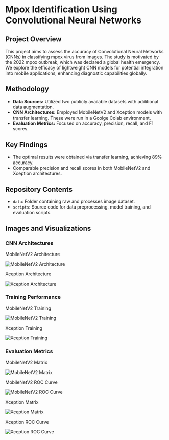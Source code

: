 # Mpox Identification Using Convolutional Neural Networks

## Project Overview
This project aims to assess the accuracy of Convolutional Neural Networks (CNNs) in classifying mpox virus from images. The study is motivated by the 2022 mpox outbreak, which was declared a global health emergency. We explore the efficacy of lightweight CNN models for potential integration into mobile applications, enhancing diagnostic capabilities globally.

## Methodology
- **Data Sources:** Utilized two publicly available datasets with additional data augmentation.
- **CNN Architectures:** Employed MobileNetV2 and Xception models with transfer learning. These were run in a Goolge Colab environment.
- **Evaluation Metrics:** Focused on accuracy, precision, recall, and F1 scores.

## Key Findings
- The optimal results were obtained via transfer learning, achieving 89% accuracy.
- Comparable precision and recall scores in both MobileNetV2 and Xception architectures.

## Repository Contents
- `data`: Folder containing raw and processes image dataset.
- `scripts`: Source code for data preprocessing, model training, and evaluation scripts.

## Images and Visualizations

### CNN Architectures
MobileNetV2 Architecture

![MobileNetV2 Architecture](https://github.com/comuilleoir/Mpox-ID-Project/blob/main/Project%20Images/Mobilenet_model_plot.png)

Xception Architecture

![Xception Architecture](https://github.com/comuilleoir/Mpox-ID-Project/blob/main/Project%20Images/Xception_model_plot.png)


### Training Performance
MobileNetV2 Training

![MobileNetV2 Training](https://github.com/comuilleoir/Mpox-ID-Project/blob/main/Project%20Images/Mobilenet_Fine%20Tuning%20Accuracy%20%2B%20Loss%20Curves.png)

Xception Training

![Xception Training](https://github.com/comuilleoir/Mpox-ID-Project/blob/main/Project%20Images/Xception_Fine%20Tuning%20Accuracy%20%2B%20Loss%20Curves.png)


### Evaluation Metrics
MobileNetV2 Matrix

![MobileNetV2 Matrix](https://github.com/comuilleoir/Mpox-ID-Project/blob/main/Project%20Images/Mobilenet_confusion%20matrix.png)

MobileNetV2 ROC Curve

![MobileNetV2 ROC Curve](https://github.com/comuilleoir/Mpox-ID-Project/blob/main/Project%20Images/Mobilenet_AUC.png)

Xception Matrix

![Xception Matrix](https://github.com/comuilleoir/Mpox-ID-Project/blob/main/Project%20Images/Xception_confusion%20matrix.png)

Xception ROC Curve

![Xception ROC Curve](https://github.com/comuilleoir/Mpox-ID-Project/blob/main/Project%20Images/Xception_AUC.png)